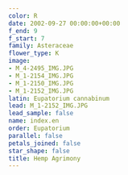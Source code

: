 ```yaml
---
color: R
date: 2002-09-27 00:00:00+00:00
f_end: 9
f_start: 7
family: Asteraceae
flower_type: K
image:
- M_4-2495_IMG.JPG
- M_1-2154_IMG.JPG
- M_1-2150_IMG.JPG
- M_1-2152_IMG.JPG
latin: Eupatorium cannabinum
lead: M_1-2152_IMG.JPG
lead_sample: false
name: index.en
order: Eupatorium
parallel: false
petals_joined: false
star_shape: false
title: Hemp Agrimony
---
```


